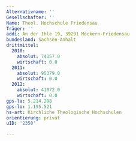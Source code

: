```yaml
---
Alternativname: ''
Gesellschafter: ''
Name: Theol. Hochschule Friedensau
Träger: ''
addi: An der Ihle 19, 39291 Möckern-Friedensau
bundesland: Sachsen-Anhalt
drittmittel:
  2010:
    absolut: 74157.0
    wirtschaft: 0.0
  2011:
    absolut: 95379.0
    wirtschaft: 0.0
  2012:
    absolut: 41072.0
    wirtschaft: 0.0
gps-la: 5.214.298
gps-lo: 1.195.521
hs-art: Kirchliche Theologische Hochschulen
orientierung: privat
uID: '2350'

---
```


